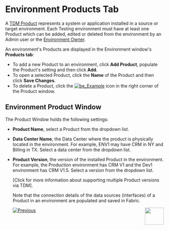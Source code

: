 # Environment Products Tab

A [TDM Product](05_tdm_gui_product_window.md) represents a system or application installed in a source or target environment. Each Testing environment must have at least one Product which can be added, edited or deleted from the environment by an Admin user or the [Environment Owner](08_environment_window_general_information.md#environment-owners).  

An environment's Products are displayed in the Environment window's **Products tab**:

- To add a new Product to an environment, click **Add Product**, populate the Product's setting and then click **Add**.
- To open a selected Product, click the **Name** of the Product and then click **Save Changes**. 
- To delete a Product, click the [![be_Example](https://github.com/k2view-academy/K2View-Academy/raw/Academy_6.4_TDM/articles/TDM/tdm_gui/images/delete_icon.png)](https://github.com/k2view-academy/K2View-Academy/blob/Academy_6.4_TDM/articles/TDM/tdm_gui/images/delete_icon.png) icon in the right corner of the Product window.

## Environment Product Window 

The Product Window holds the following settings:

- **Product Name**, select a Product from the dropdown list.
- **Data Center Name**, the Data Center where the product is physically located in the environment. For example, ENV1 may have CRM in NY and Billing in TX. Select a data center from the dropdown list.

- **Product Version**, the version of the installed Product in the environment. For example, the Production environment has CRM V1 and the Dev1 environment has CRM V1.5.  Select a version from the dropdown list.

  [Click for more information about supporting multiple Product versions via TDM].

  

  Note that the connection details of the data sources (interfaces) of a Product in an environment are populated and saved in Fabric.

  

   [![Previous](/articles/images/Previous.png)](10_environment_roles_tab.md)[<img align="right" width="60" height="54" src="/articles/images/Next.png">](12_environment_globals_tab.md)
